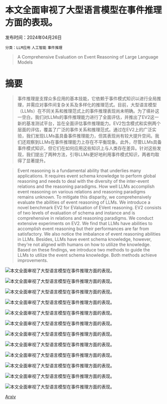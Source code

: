 # 本文全面审视了大型语言模型在事件推理方面的表现。

发布时间：2024年04月26日

`分类：LLM应用` `人工智能` `事件推理`

> A Comprehensive Evaluation on Event Reasoning of Large Language Models

# 摘要

> 事件推理是支撑众多应用的基本技能，它依赖于事件模式知识以进行全局推理，并需应对事件间复杂关系及多样化的推理范式。目前，大型语言模型（LLMs）在不同关系和推理范式上的事件推理表现尚未明确。为了填补这一空白，我们对LLMs的事件推理能力进行了全面评估，并推出了EV2这一新的基准测试平台，旨在全面评估事件推理能力。EV2包含模式和实例两个层面的评估，覆盖了广泛的事件关系和推理范式。通过在EV2上的广泛实验，我们发现LLMs虽具备事件推理能力，但其表现尚有较大提升空间。我们还观察到LLMs在事件推理能力上存在不平衡现象。此外，尽管LLMs具备事件模式知识，但它们在如何应用这些知识上与人类存在差异。针对这些发现，我们提出了两种方法，引导LLMs更好地利用事件模式知识，两者均取得了显著提升。

> Event reasoning is a fundamental ability that underlies many applications. It requires event schema knowledge to perform global reasoning and needs to deal with the diversity of the inter-event relations and the reasoning paradigms. How well LLMs accomplish event reasoning on various relations and reasoning paradigms remains unknown. To mitigate this disparity, we comprehensively evaluate the abilities of event reasoning of LLMs. We introduce a novel benchmark EV2 for EValuation of EVent reasoning. EV2 consists of two levels of evaluation of schema and instance and is comprehensive in relations and reasoning paradigms. We conduct extensive experiments on EV2. We find that LLMs have abilities to accomplish event reasoning but their performances are far from satisfactory. We also notice the imbalance of event reasoning abilities in LLMs. Besides, LLMs have event schema knowledge, however, they're not aligned with humans on how to utilize the knowledge. Based on these findings, we introduce two methods to guide the LLMs to utilize the event schema knowledge. Both methods achieve improvements.

![本文全面审视了大型语言模型在事件推理方面的表现。](../../..//opt/data/Projects/HuggingArxiv/paper_images/2404.17513/x1.png)

![本文全面审视了大型语言模型在事件推理方面的表现。](../../..//opt/data/Projects/HuggingArxiv/paper_images/2404.17513/x4.png)

![本文全面审视了大型语言模型在事件推理方面的表现。](../../..//opt/data/Projects/HuggingArxiv/paper_images/2404.17513/x5.png)

![本文全面审视了大型语言模型在事件推理方面的表现。](../../..//opt/data/Projects/HuggingArxiv/paper_images/2404.17513/x6.png)

![本文全面审视了大型语言模型在事件推理方面的表现。](../../..//opt/data/Projects/HuggingArxiv/paper_images/2404.17513/x7.png)

![本文全面审视了大型语言模型在事件推理方面的表现。](../../..//opt/data/Projects/HuggingArxiv/paper_images/2404.17513/x8.png)

![本文全面审视了大型语言模型在事件推理方面的表现。](../../..//opt/data/Projects/HuggingArxiv/paper_images/2404.17513/x9.png)

![本文全面审视了大型语言模型在事件推理方面的表现。](../../..//opt/data/Projects/HuggingArxiv/paper_images/2404.17513/x10.png)

![本文全面审视了大型语言模型在事件推理方面的表现。](../../..//opt/data/Projects/HuggingArxiv/paper_images/2404.17513/x11.png)

![本文全面审视了大型语言模型在事件推理方面的表现。](../../..//opt/data/Projects/HuggingArxiv/paper_images/2404.17513/x12.png)

![本文全面审视了大型语言模型在事件推理方面的表现。](../../..//opt/data/Projects/HuggingArxiv/paper_images/2404.17513/x13.png)

![本文全面审视了大型语言模型在事件推理方面的表现。](../../..//opt/data/Projects/HuggingArxiv/paper_images/2404.17513/x14.png)

[Arxiv](https://arxiv.org/abs/2404.17513)